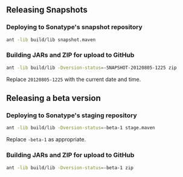 ## Releasing Snapshots

### Deploying to Sonatype's snapshot repository

```sh
ant -lib build/lib snapshot.maven
```

### Building JARs and ZIP for upload to GitHub

```sh
ant -lib build/lib -Dversion-status=-SNAPSHOT-20120805-1225 zip
```

Replace `20120805-1225` with the current date and time.


## Releasing a beta version

### Deploying to Sonatype's staging repository

```sh
ant -lib build/lib -Dversion-status=-beta-1 stage.maven
```
Replace `-beta-1` as appropriate.

### Building JARs and ZIP for upload to GitHub

```sh
ant -lib build/lib -Dversion-status=-beta-1 zip
```
